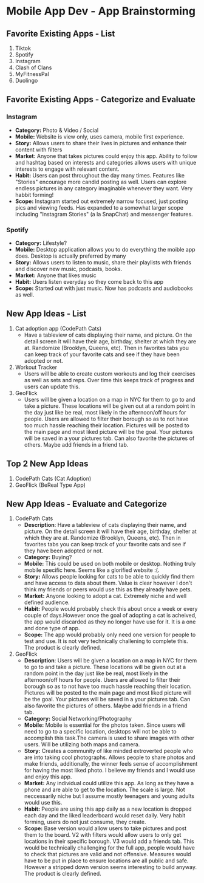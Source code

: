 Mobile App Dev - App Brainstorming
===

## Favorite Existing Apps - List
1. Tiktok
1. Spotify
1. Instagram
1. Clash of Clans
1. MyFitnessPal
1. Duolingo

## Favorite Existing Apps - Categorize and Evaluate
### Instagram
   - **Category:** Photo & Video / Social 
   - **Mobile:** Website is view only, uses camera, mobile first experience.
   - **Story:** Allows users to share their lives in pictures and enhance their content with filters
   - **Market:** Anyone that takes pictures could enjoy this app. Ability to follow and hashtag based on interests and categories allows users with unique interests to engage with relevant content.
   - **Habit:** Users can post throughout the day many times. Features like "Stories" encourage more candid posting as well. Users can explore endless pictures in any category imaginable whenever they want. Very habbit forming!
   - **Scope:** Instagram started out extremely narrow focused, just posting pics and viewing feeds. Has expanded to a somewhat larger scope including "Instagram Stories" (a la SnapChat) and messenger features. 
### Spotify
   - **Category:** Lifestyle?
   - **Mobile:** Desktop application allows you to do everything the moible app does. Desktop is actually preferred by many 
   - **Story:** Allows users to listen to music, share their playlists with friends and discover new music, podcasts, books.
   - **Market:** Anyone that likes music
   - **Habit:** Users listen everyday so they come back to this app
   - **Scope:** Started out with just music. Now has podcasts and audiobooks as well.

## New App Ideas - List
1. Cat adoption app (CodePath Cats)
   - Have a tableview of cats displaying their name, and picture. On the detail screen it will have their age, birthday, shelter at which they are at. Randomize (Brooklyn, Queens, etc). Then in favorites tabs you can keep track of your favorite cats and see if they have been adopted or not.
1. Workout Tracker
   - Users will be able to create custom workouts and log their exercises as well as sets and reps. Over time this keeps track of progress and users can update this.
2. GeoFlick
   - Users will be given a location on a map in NYC for them to go to and take a picture. These locations will be given out at a random point in the day just like be real, most likely in the afternoon/off hours for people. Users are allowed to filter their borough so as to not have too much hassle reaching their location. Pictures will be posted to the main page and most liked picture will be the goal. Your pictures will be saved in a your pictures tab. Can also favorite the pictures of others. Maybe add friends in a friend tab. 

## Top 2 New App Ideas
1. CodePath Cats (Cat Adoption)
2. GeoFlick (BeReal Type App)

## New App Ideas - Evaluate and Categorize
1. CodePath Cats 
   - **Description**: Have a tableview of cats displaying their name, and picture. On the detail screen it will have their age, birthday, shelter at which they are at. Randomize (Brooklyn, Queens, etc). Then in favorites tabs you can keep track of your favorite cats and see if they have been adopted or not.
   - **Category:** Buying?
   - **Mobile:** This could be used on both mobile or desktop. Nothing truly mobile specific here. Seems like a glorified website :(.
   - **Story:** Allows people looking for cats to be able to quickly find them and have access to data about them. Value is clear however I don't think my friends or peers would use this as they already have pets.
   - **Market:** Anyone looking to adopt a cat. Extremely niche and well defined audience.
   - **Habit:** People would probably check this about once a week or every couple of days.However once the goal of adopting a cat is acheived, the app would discarded as they no longer have use for it. It is a one and done type of app.
   - **Scope:** The app would probably only need one version for people to test and use. It is not very technically challening to complete this. The product is clearly defined.
1. GeoFlick
   - **Description**: Users will be given a location on a map in NYC for them to go to and take a picture. These locations will be given out at a random point in the day just like be real, most likely in the afternoon/off hours for people. Users are allowed to filter their borough so as to not have too much hassle reaching their location. Pictures will be posted to the main page and most liked picture will be the goal. Your pictures will be saved in a your pictures tab. Can also favorite the pictures of others. Maybe add friends in a friend tab. 
   - **Category:** Social Networking/Photography
   - **Mobile:** Mobile is essential for the photos taken. Since users will need to go to a specific location, desktops will not be able to accomplish this task.The camera is used to share images with other users. Will be utilizing both maps and camera.
   - **Story:** Creates a community of like minded extroverted people who are into taking cool photographs. Allows people to share photos and make friends, additionally, the winner feels sense of accomplishment for having the most liked photo. I believe my friends and I would use and enjoy this app.
   - **Market:** Any individual could utilize this app. As long as they have a phone and are able to get to the location. The scale is large. Not neccessarily niche but I assume mostly teenagers and young adults would use this.
   - **Habit:** People are using this app daily as a new location is dropped each day and the liked leaderboard would reset daily. Very habit forming, users do not just consume, they create.
   - **Scope:** Base version would allow users to take pictures and post them to the board. V2 with filters would allow users to only get locations in their specific borough. V3 would add a friends tab. This would be technically challenging for the full app, people would have to check that pictures are valid and not offensive. Measures would have to be put in place to ensure locations are all public and safe. However a stripped down version seems interesting to build anyway. The product is clearly defined.



